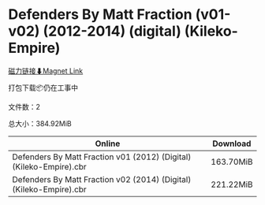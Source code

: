 # Defenders By Matt Fraction (v01-v02) (2012-2014) (digital) (Kileko-Empire)

[磁力链接⬇Magnet Link](magnet:?xt=urn:btih:ccfc638daf13517de1c249a42bd0a3ae44b1983d&dn=Defenders%20By%20Matt%20Fraction%20%28v01-v02%29%20%282012-2014%29%20%28digital%29%20%28Kileko-Empire%29)

打包下载📦仍在工事中

文件数：2

总大小：384.92MiB

Online | Download
--- | ---
Defenders By Matt Fraction v01 (2012) (Digital) (Kileko-Empire).cbr | 163.70MiB
Defenders By Matt Fraction v02 (2014) (Digital) (Kileko-Empire).cbr | 221.22MiB